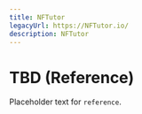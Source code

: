 ```yaml
---
title: NFTutor
legacyUrl: https://NFTutor.io/
description: NFTutor
---
```

 # TBD (Reference)

 Placeholder text for `reference`.
